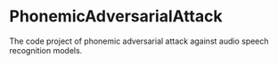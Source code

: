 # PhonemicAdversarialAttack

The code project of phonemic adversarial attack against audio speech recognition models.
